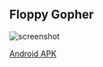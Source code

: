 ## Floppy Gopher

![screenshot](https://goo.gl/K2NAJ1)

[Android APK](https://gist.github.com/gen2brain/ae96bc92d2c2e307af35f5583f30ea25)
